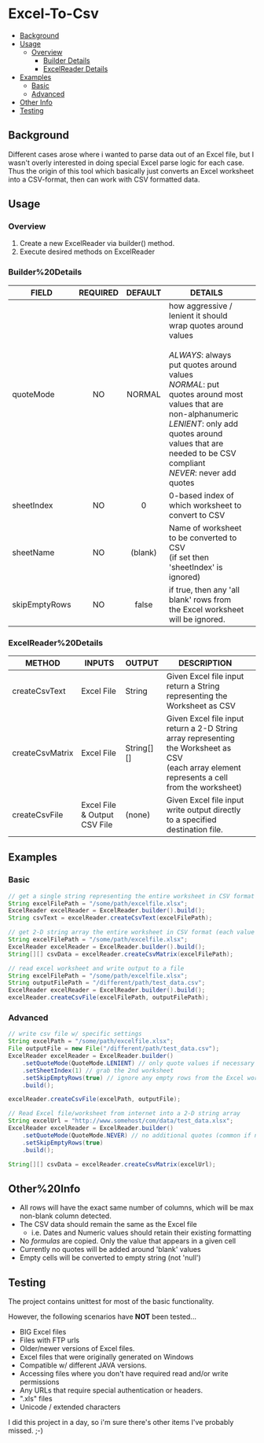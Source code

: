 # Excel-To-Csv
- [Background](#Background)
- [Usage](#Usage)
  * [Overview](#Overview)
    + [Builder Details](#Builder%20Details)
    + [ExcelReader Details](#ExcelReader%20Details)
- [Examples](#Examples)
  * [Basic](#Basic)
  * [Advanced](#Advanced)
- [Other&#32;Info](#Other&#32;Info)
- [Testing](#Testing)

## Background
Different cases arose where i wanted to parse data out of an Excel file, but I wasn't overly interested in doing special Excel parse logic for each case.  Thus the origin of this
 tool which basically just converts an Excel worksheet into a CSV-format, then can work with CSV formatted data.

## Usage
### Overview
1. Create a new ExcelReader via builder() method.
2. Execute desired methods on ExcelReader

### Builder%20Details
| FIELD         | REQUIRED | DEFAULT | DETAILS                                                                                                                                                                                                                                                                                  |   |
|---------------|:--------:|:-------:|------------------------------------------------------------------------------------------------------------------------------------------------------------------------------------------------------------------------------------------------------------------------------------------|---|
| quoteMode     | NO       | NORMAL  | how aggressive / lenient it should wrap quotes around values<br><br>*ALWAYS*: always put quotes around values<br>*NORMAL*: put quotes around most values that are non-alphanumeric<br>*LENIENT*: only add quotes around values that are needed to be CSV compliant<br>*NEVER*: never add quotes |   |
| sheetIndex    | NO       | 0       | 0-based index of which worksheet to convert to CSV                                                                                                                                                                                                                                       |   |
| sheetName     | NO       | (blank) | Name of worksheet to be converted to CSV<br> (if set then 'sheetIndex' is ignored)                                                                                                                                                                                                       |   |
| skipEmptyRows | NO       | false   | if true, then any 'all blank' rows from the Excel worksheet will be ignored.                                                                                                                                                                                                             |   |

### ExcelReader%20Details
| METHOD          | INPUTS                       | OUTPUT     | DESCRIPTION                                                                                                                                      |   |
|-----------------|------------------------------|------------|--------------------------------------------------------------------------------------------------------------------------------------------------|---|
| createCsvText   | Excel File                   | String     | Given Excel file input return a String representing the Worksheet as CSV                                                                         |   |
| createCsvMatrix | Excel File                   | String[][] | Given Excel file input return a 2-D String array representing the Worksheet as CSV<br> (each array element represents a cell from the worksheet) |   |
| createCsvFile   | Excel File & Output CSV File | (none)     | Given Excel file input write output directly to a specified destination file.  

## Examples
### Basic
```java
// get a single string representing the entire worksheet in CSV format
String excelFilePath = "/some/path/excelfile.xlsx";
ExcelReader excelReader = ExcelReader.builder().build();
String csvText = excelReader.createCsvText(excelFilePath);
```
```java
// get 2-D string array the entire worksheet in CSV format (each value represents a 'cell')
String excelFilePath = "/some/path/excelfile.xlsx";
ExcelReader excelReader = ExcelReader.builder().build();
String[][] csvData = excelReader.createCsvMatrix(excelFilePath);
```
```java
// read excel worksheet and write output to a file
String excelFilePath = "/some/path/excelfile.xlsx";
String outputFilePath = "/different/path/test_data.csv";
ExcelReader excelReader = ExcelReader.builder().build();
excelReader.createCsvFile(excelFilePath, outputFilePath);
```

### Advanced
```java
// write csv file w/ specific settings
String excelPath = "/some/path/excelfile.xlsx";
File outputFile = new File("/different/path/test_data.csv");
ExcelReader excelReader = ExcelReader.builder()
    .setQuoteMode(QuoteMode.LENIENT) // only quote values if necessary
    .setSheetIndex(1) // grab the 2nd worksheet
    .setSkipEmptyRows(true) // ignore any empty rows from the Excel worksheet
    .build();

excelReader.createCsvFile(excelPath, outputFile);
```
```java
// Read Excel file/worksheet from internet into a 2-D string array
String excelUrl = "http://www.somehost/com/data/test_data.xlsx";
ExcelReader excelReader = ExcelReader.builder()
    .setQuoteMode(QuoteMode.NEVER) // no additional quotes (common if not actually saving to a file)
    .setSkipEmptyRows(true) 
    .build();

String[][] csvData = excelReader.createCsvMatrix(excelUrl);
```

## Other%20Info
* All rows will have the exact same number of columns, which will be max non-blank column detected.
* The CSV data should remain the same as the Excel file 
  * i.e. Dates and Numeric values should retain their existing formatting
* No _formulas_ are copied.  Only the value that appears in a given cell
* Currently no quotes will be added around 'blank' values 
* Empty cells will be converted to empty string (not 'null')

## Testing
The project contains unittest for most of the basic functionality.

However, the following scenarios have **NOT** been tested...
* BIG Excel files
* Files with FTP urls
* Older/newer versions of Excel files.
* Excel files that were originally generated on Windows
* Compatible w/ different JAVA versions.
* Accessing files where you don't have required read and/or write permissions
* Any URLs that require special authentication or headers.
* ".xls" files
* Unicode / extended characters

I did this project in a day, so i'm sure there's other items I've probably missed.  ;-) 
